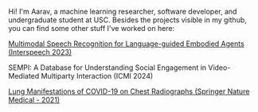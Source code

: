 Hi! I'm Aarav, a machine learning researcher, software developer, and undergraduate student at USC. Besides the projects visible in my github, you can find some other stuff I've worked on here:

[Multimodal Speech Recognition for Language-guided Embodied Agents (Interspeech 2023)](https://arxiv.org/abs/2302.14030)

SEMPI: A Database for Understanding Social Engagement in Video-Mediated Multiparty Interaction (ICMI 2024)

[Lung Manifestations of COVID-19 on Chest Radiographs (Springer Nature Medical - 2021)](https://www.ncbi.nlm.nih.gov/pmc/articles/PMC7787585/)
